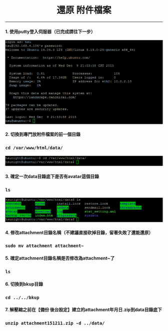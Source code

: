 # **<center>還原 附件檔案</center>**

---

#### 1. 使用putty登入伺服器（已完成請往下一步）
![](../img/inst_part1/part1_4.png)

#### 2. 切換到專門放附件檔案的前一個目錄
### ```cd /var/www/html/data/```
![](../img/bkup_part3/part3_1.png)

#### 3. 確定一次data目錄底下是否有avatar這個目錄
### ```ls```
![](../img/sr_part3/part3_1.png)

#### 4. 修改attachment目錄名稱（不建議直接砍掉目錄，留著失敗了還能還原）
### ```sudo mv attachment attachment~```


#### 5. 確定attachment目錄名稱是否修改為attachment~了
### ```ls```


#### 6. 切換到bkup目錄
### ```cd ../../bkup```


#### 7. 解壓縮之前在【備份 後台設定】建立的attachment年月日.zip到data目錄底下
### ```unzip attachment151211.zip -d ../data/```